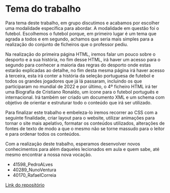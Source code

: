 # Tema do trabalho

Para tema deste trabalho, em grupo discutimos e acabamos por escolher uma modalidade específica para abordar. A modalidade em questão foi o futebol. Escolhemos o futebol porque, em primeiro lugar é um tema que agrada a todos e em segundo, achamos que seria mais simples para a realização do conjunto de ficheiros que o professor pediu.

Na realização do primeira página HTML, iremos falar um pouco sobre o desporto e a sua história, no fim desse HTML, irá haver um acesso para o segundo para conhecer a maioria das regras do desporto onde estas estarão explicadas ao detalhe, no fim desta mesma página irá haver acesso à terceira, esta irá conter a história da seleção portuguesa de futebol e todos os grandes jogadores que já lá passaram, incluindo os que participaram no mundial de 2022 e por último, o 4º ficheiro HTML irá ter uma Biografia de Cristiano Ronaldo, um ícone para o futebol português e internacional. Irá também ser criado um documento XML e um schema com objetivo de orientar e estruturar todo o conteúdo que irá ser utilizado.

Para finalizar este trabalho e embeleza-lo iremos recorrer ao CSS com a seguinte finalidade, criar layout para o website, utilizar animações para tornar o site mais apelativo, formatar os conteúdos utilizados, alterações de fontes de texto de modo a que o mesmo não se torne massudo para o leitor e para ordenar todos os conteúdos.

Com a realização deste trabalho, esperamos desenvolver novos conhecimentos para além daqueles lecionados em aula e quem sabe, até mesmo encontrar a nossa nova vocação.

- 41598_PedroALves
- 40289_NunoVentura
- 40170_RafaelCorreia

[Link do repositório](https://github.com/tcm22-tw-g05/tcm22-tw-g05)